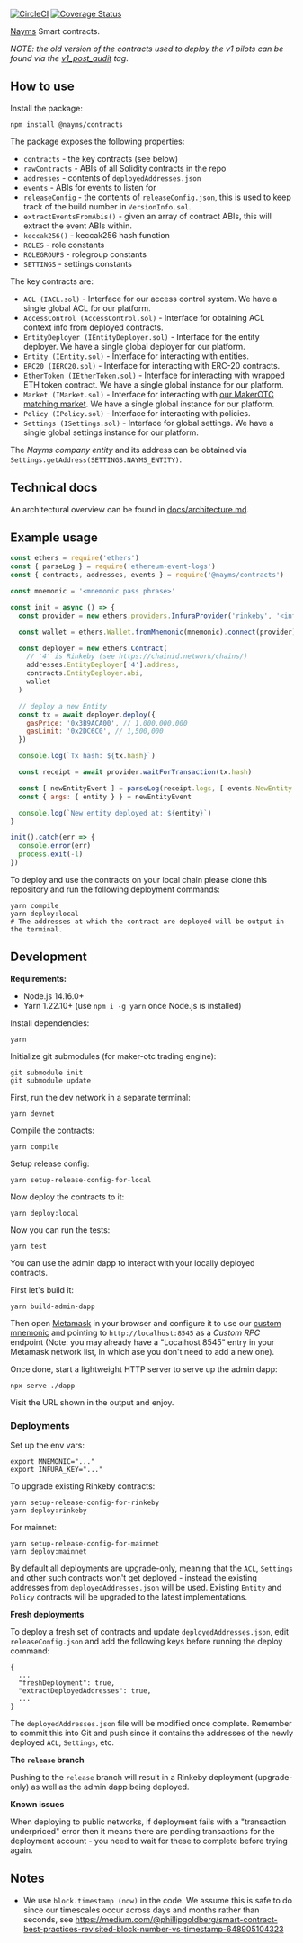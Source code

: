 [![CircleCI](https://circleci.com/gh/nayms/contracts/tree/master.svg?style=svg)](https://circleci.com/gh/nayms/contracts/tree/master) [![Coverage Status](https://coveralls.io/repos/github/nayms/contracts/badge.svg?branch=master)](https://coveralls.io/github/nayms/contracts?branch=master)

[Nayms](https://nayms.io) Smart contracts.

_NOTE: the old version of the contracts used to deploy the v1 pilots can be found via the [v1_post_audit](https://github.com/nayms/contracts/tree/v1_post_audit) tag_.


## How to use

Install the package:

```
npm install @nayms/contracts
```

The package exposes the following properties:

* `contracts` - the key contracts (see below)
* `rawContracts` - ABIs of all Solidity contracts in the repo
* `addresses` - contents of `deployedAddresses.json`
* `events` - ABIs for events to listen for
* `releaseConfig` - the contents of `releaseConfig.json`, this is used to keep track of the build number in `VersionInfo.sol`.
* `extractEventsFromAbis()` - given an array of contract ABIs, this will extract the event ABIs within.
* `keccak256()` - keccak256 hash function
* `ROLES` - role constants
* `ROLEGROUPS` - rolegroup constants
* `SETTINGS` - settings constants

The key contracts are:

* `ACL (IACL.sol)` - Interface for our access control system. We have a single global ACL for our platform.
* `AccessControl (AccessControl.sol)` - Interface for obtaining ACL context info from deployed contracts.
* `EntityDeployer (IEntityDeployer.sol)` - Interface for the entity deployer. We have a single global deployer for our platform.
* `Entity (IEntity.sol)` - Interface for interacting with entities.
* `ERC20 (IERC20.sol)` - Interface for interacting with ERC-20 contracts.
* `EtherToken (IEtherToken.sol)` - Interface for interacting with wrapped ETH token contract. We have a single global instance for our platform.
* `Market (IMarket.sol)` - Interface for interacting with [our MakerOTC matching market](https://github.com/nayms/maker-otc). We have a single global instance for our platform.
* `Policy (IPolicy.sol)` - Interface for interacting with policies.
* `Settings (ISettings.sol)` - Interface for global settings. We have a single global settings instance for our platform.

The _Nayms company entity_ and its address can be obtained via `Settings.getAddress(SETTINGS.NAYMS_ENTITY)`.

## Technical docs

An architectural overview can be found in [docs/architecture.md](docs/architecture.md).

## Example usage

```js
const ethers = require('ethers')
const { parseLog } = require('ethereum-event-logs')
const { contracts, addresses, events } = require('@nayms/contracts')

const mnemonic = '<mnemonic pass phrase>'

const init = async () => {
  const provider = new ethers.providers.InfuraProvider('rinkeby', '<infura token>')

  const wallet = ethers.Wallet.fromMnemonic(mnemonic).connect(provider)

  const deployer = new ethers.Contract(
    // '4' is Rinkeby (see https://chainid.network/chains/)
    addresses.EntityDeployer['4'].address,
    contracts.EntityDeployer.abi,
    wallet
  )

  // deploy a new Entity
  const tx = await deployer.deploy({
    gasPrice: '0x3B9ACA00', // 1,000,000,000
    gasLimit: '0x2DC6C0', // 1,500,000
  })

  console.log(`Tx hash: ${tx.hash}`)

  const receipt = await provider.waitForTransaction(tx.hash)

  const [ newEntityEvent ] = parseLog(receipt.logs, [ events.NewEntity ])
  const { args: { entity } } = newEntityEvent

  console.log(`New entity deployed at: ${entity}`)
}

init().catch(err => {
  console.error(err)
  process.exit(-1)
})
```

To deploy and use the contracts on your local chain please clone this repository and run the following deployment commands:

```shell
yarn compile
yarn deploy:local
# The addresses at which the contract are deployed will be output in the terminal.
```
## Development

**Requirements:**

* Node.js 14.16.0+
* Yarn 1.22.10+ (use `npm i -g yarn` once Node.js is installed)

Install dependencies:

```shell
yarn
```

Initialize git submodules (for maker-otc trading engine):

```shell
git submodule init
git submodule update
```

First, run the dev network in a separate terminal:

```shell
yarn devnet
```

Compile the contracts:

```shell
yarn compile
```

Setup release config:

```
yarn setup-release-config-for-local
```

Now deploy the contracts to it:

```shell
yarn deploy:local
```

Now you can run the tests:

```shell
yarn test
```

You can use the admin dapp to interact with your locally deployed contracts. 

First let's build it:

```
yarn build-admin-dapp
```

Then open [Metamask](https://metamask.io/) in your browser and configure it to use our [custom mnemonic](https://github.com/nayms/contracts/blob/master/package.json#L21) and pointing to `http://localhost:8545` as a _Custom RPC_ endpoint (Note: you may already have a "Localhost 8545" entry in your Metamask network list, in which ase you don't need to add a new one).

Once done, start a lightweight HTTP server to serve up the admin dapp:

```
npx serve ./dapp
```

Visit the URL shown in the output and enjoy.

### Deployments


Set up the env vars:

```shell
export MNEMONIC="..."
export INFURA_KEY="..."
```

To upgrade existing Rinkeby contracts:

```shell
yarn setup-release-config-for-rinkeby
yarn deploy:rinkeby
```

For mainnet:

```shell
yarn setup-release-config-for-mainnet
yarn deploy:mainnet
```

By default all deployments are upgrade-only, meaning that the `ACL`, `Settings` and other such contracts won't get deployed - instead the existing addresses from `deployedAddresses.json` will be used. Existing `Entity` and `Policy` contracts will be upgraded to the latest implementations.

**Fresh deployments**

To deploy a fresh set of contracts and update `deployedAddresses.json`, edit `releaseConfig.json` and add the following keys before running the deploy command:

```shell
{
  ...
  "freshDeployment": true,
  "extractDeployedAddresses": true,
  ...
}
```

The `deployedAddresses.json` file will be modified once complete. Remember to commit this into Git and push since it contains the addresses of the newly deployed `ACL`, `Settings`, etc.

**The `release` branch**

Pushing to the `release` branch will result in a Rinkeby deployment (upgrade-only) as well as the admin dapp being deployed.

**Known issues**

When deploying to public networks, if deployment fails with a "transaction underpriced" error then it means there are pending transactions for the deployment account - you need to wait for these to complete before trying again.



## Notes

* We use `block.timestamp (now)` in the code. We assume this is safe to do since our timescales occur across days and months rather than seconds, see https://medium.com/@phillipgoldberg/smart-contract-best-practices-revisited-block-number-vs-timestamp-648905104323
